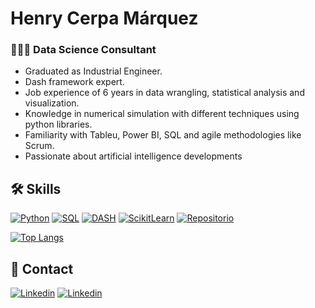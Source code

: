 
# Henry Cerpa Márquez
### 👨🏽‍💼 Data Science Consultant

- Graduated as Industrial Engineer. 
- Dash framework expert. 
- Job experience of 6 years in data wrangling, statistical analysis and visualization. 
- Knowledge in numerical simulation with different techniques using python libraries. 
- Familiarity with Tableu, Power BI, SQL and agile methodologies like Scrum. 
- Passionate about artificial intelligence developments

## 🛠️ Skills

[![Python](https://img.shields.io/badge/Python-0d1117?style=for-the-badge&logo=Python&logoColor=white&labelColor=101010)](https://www.python.org/)
[![SQL](https://img.shields.io/badge/SQL-0d1117?style=for-the-badge&logo=Liquibase&logoColor=white&labelColor=101010)](https://es.wikipedia.org/wiki/SQL)
[![DASH](https://img.shields.io/badge/DASH-0d1117?style=for-the-badge&logo=DASH&logoColor=white&labelColor=101010)](https://dash.plotly.com/)
[![ScikitLearn](https://img.shields.io/badge/ScikitLearn-0d1117?style=for-the-badge&logo=ScikitLearn&logoColor=white&labelColor=101010)](https://scikit-learn.org/stable/)
[![Repositorio](https://img.shields.io/badge/Repositorio-0d1117?style=for-the-badge&logo=GitHub&logoColor=white&labelColor=101010)](https://github.com/bitoconsultant?tab=repositories)


[![Top Langs](https://github-readme-stats.vercel.app/api/top-langs/?username=bitoconsultant&layout=compact)](https://github.com/anuraghazra/github-readme-stats)

## 💼 Contact

[![Linkedin](https://img.shields.io/badge/@bitoconsultant-0d1117?style=for-the-badge&logo=Linkedin&logoColor=white&labelColor=101010)](https://www.linkedin.com/in/bitoconsultant)
[![Linkedin](https://img.shields.io/badge/www.bitoconsultant.com-0d1117?style=for-the-badge&logo=chrome&logoColor=white&labelColor=101010)](https://www.bitoconsultant.com)

